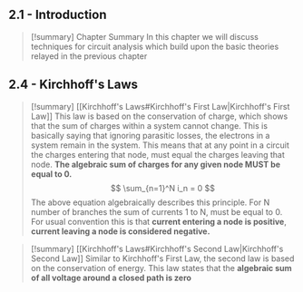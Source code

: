 
## 2.1 - Introduction 

>[!summary] Chapter Summary
>In this chapter we will discuss techniques for circuit analysis which build upon the basic theories relayed in the previous chapter


## 2.4 - Kirchhoff's Laws

>[!summary] [[Kirchhoff's Laws#Kirchhoff's First Law|Kirchhoff's First Law]]
>This law is based on the conservation of charge, which shows that the sum of charges within a system cannot change. This is basically saying that ignoring parasitic losses, the electrons in a system remain in the system. This means that at any point in a circuit the charges entering that node, must equal the charges leaving that node. **The algebraic sum of charges for any given node MUST be equal to 0.** 
>$$ \sum_{n=1}^N i_n = 0 $$
>The above equation algebraically describes this principle. For N number of branches the sum of currents 1 to N, must be equal to 0. For usual convention this is that **current entering a node is positive**, **current leaving a node is considered negative.**

>[!summary] [[Kirchhoff's Laws#Kirchhoff's Second Law|Kirchhoff's Second Law]]
>Similar to Kirchhoff's First Law, the second law is based on the conservation of energy. This law states that the **algebraic sum of all voltage around a closed path is zero**
>